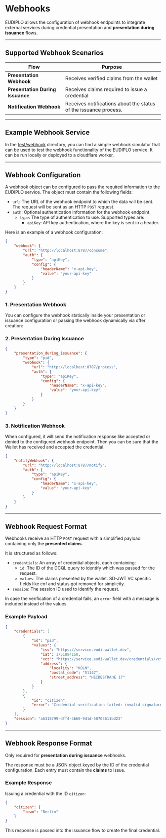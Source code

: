 # Webhooks

EUDIPLO allows the configuration of webhook endpoints to integrate external
services during credential presentation and **presentation during issuance**
flows.

---

## Supported Webhook Scenarios

| Flow                             | Purpose                                                          |
| -------------------------------- | ---------------------------------------------------------------- |
| **Presentation Webhook**         | Receives verified claims from the wallet                         |
| **Presentation During Issuance** | Receives claims required to issue a credential                   |
| **Notification Webhook**         | Receives notifications about the status of the issuance process. |

---

## Example Webhook Service

In the
[test/webhook](https://github.com/openwallet-foundation-labs/eudiplo/tree/main/test/webhook)
directory, you can find a simple webhook simulator that can be used to test the
webhook functionality of the EUDIPLO service. It can be run locally or deployed
to a cloudflare worker.

---

## Webhook Configuration

A webhook object can be configured to pass the required information to the
EUDIPLO service. The object must contain the following fields:

- `url`: The URL of the webhook endpoint to which the data will be sent. The
  request will be sent as an HTTP `POST` request.
- `auth`: Optional authentication information for the webhook endpoint.
    - `type`: The type of authentication to use. Supported types are:
        - `apiKey`: API key authentication, where the key is sent in a header.

Here is an example of a webhook configuration:

```json
{
    "webhook": {
        "url": "http://localhost:8787/consume",
        "auth": {
            "type": "apiKey",
            "config": {
                "headerName": "x-api-key",
                "value": "your-api-key"
            }
        }
    }
}
```

### 1. Presentation Webhook

You can configure the webhook statically inside your presentation or issuance
configuration or passing the webhook dynamically via offer creation:

### 2. Presentation During Issuance

```json
{
    "presentation_during_issuance": {
        "type": "pid",
        "webhook": {
            "url": "http://localhost:8787/process",
            "auth": {
                "type": "apiKey",
                "config": {
                    "headerName": "x-api-key",
                    "value": "your-api-key"
                }
            }
        }
    }
}
```

### 3. Notification Webhook

When configured, it will send the notification response like accepted or denied
to the configured webhook endpoint. Then you can be sure that the Wallet has
received and accepted the credential.

```json
{
    "notifyWebhook": {
        "url": "http://localhost:8787/notify",
        "auth": {
            "type": "apiKey",
            "config": {
                "headerName": "x-api-key",
                "value": "your-api-key"
            }
        }
    }
}
```

---

## Webhook Request Format

Webhooks receive an HTTP `POST` request with a simplified payload containing
only the **presented claims**.

It is structured as follows:

- `credentials`: An array of credential objects, each containing:
    - `id`: The ID of the DCQL query to identify which was passed for the
      request.
    - `values`: The claims presented by the wallet. SD-JWT VC specific fields
      like cnf and status got removed for simplicity.
- `session`: The session ID used to identify the request.

In case the verification of a credential fails, an `error` field with a message
is included instead of the values.

### Example Payload

```json
{
    "credentials": [
        {
            "id": "pid",
            "values": {
                "iss": "https://service.eudi-wallet.dev",
                "iat": 1751884150,
                "vct": "https://service.eudi-wallet.dev/credentials/vct/pid",
                "address": {
                    "locality": "KÖLN",
                    "postal_code": "51147",
                    "street_address": "HEIDESTRAẞE 17"
                }
            }
        },
        {
            "id": "citizen",
            "error": "Credential verification failed: invalid signature"
        }
    ],
    "session": "a6318799-dff4-4b60-9d1d-58703611bd23"
}
```

---

## Webhook Response Format

Only required for **presentation during issuance** webhooks.

The response must be a JSON object keyed by the ID of the credential
configuration. Each entry must contain the **claims** to issue.

### Example Response

Issuing a credential with the ID `citizen`:

```json
{
    "citizen": {
        "town": "Berlin"
    }
}
```

This response is passed into the issuance flow to create the final credential.

